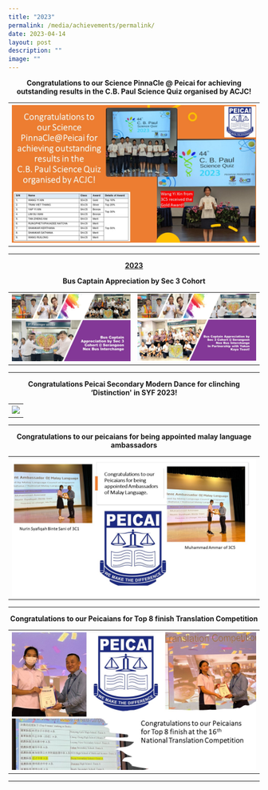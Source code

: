 ```yaml
---
title: "2023"
permalink: /media/achievements/permalink/
date: 2023-04-14
layout: post
description: ""
image: ""
---
```

<p align="center"><b>Congratulations to our Science PinnaCle @ Peicai for achieving outstanding results in the C.B. Paul Science Quiz organised by ACJC!</b>
<table>
<tbody>
<tr>
<th><img src="/images/cb paul science quiz.jpg" style="width: 100%;"><br>	
</th>
</tr>
</tbody>
</table>
</p><hr>

<p style="text-align: center;"><strong><u>2023</u></strong></p>
<p align="center"><b>Bus Captain Appreciation by Sec 3 Cohort</b>
<table>
<tbody>
<tr>
<th><img src="/images/bus captain appreciation by sec 3 cohort 1.jpg" style="width: 100%;"><br>	
</th><td><img src="/images/captain appreciation by sec 3 cohort 2.jpg" style="width: 100%;"><br>	
</td></tr>
</tbody>
</table>
</p><hr>
<p align="center"><b>Congratulations Peicai Secondary Modern Dance for clinching ‘Distinction' in SYF 2023! </b>
<table>
<tbody>
<tr>
<th><img src="/images/congratulations peicai secondary modern dance for clinching ‘distinction' in syf 2023!.jpg" style="width: 100%;"><br>	
</th>
</tr>
</tbody>
</table>
</p><hr>
<p align="center"><b>Congratulations to our peicaians for being appointed malay language ambassadors </b>
<table>
<tbody>
<tr>
<th><img src="/images/congratulations to our peicaians for being appointed malay language ambassadors.jpg" style="width: 100%;"><br>	
</th>
</tr>
</tbody>
</table>
</p><hr>
<p align="center"><b>Congratulations to our Peicaians for Top 8 finish Translation Competition </b>
<table>
<tbody>
<tr>
<th><img src="/images/congratulations to our peicaians for top 8 finish translation competition.jpg" style="width: 100%;"><br>	
</th>
</tr>
</tbody>
</table>
</p><hr>